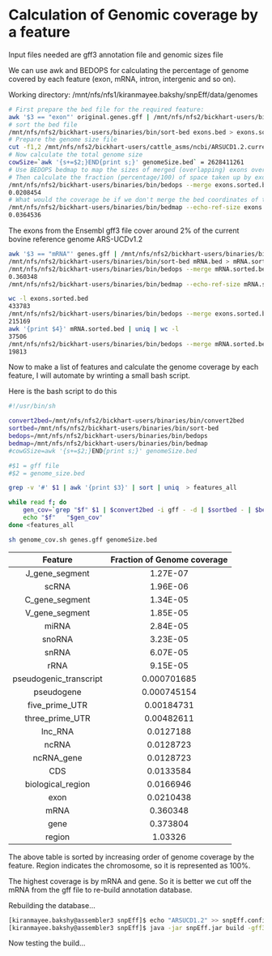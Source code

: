 # Calculation of Genomic coverage by a feature

Input files needed are gff3 annotation file and genomic sizes file

We can use awk and BEDOPS for calculating the percentage of genome covered by each feature (exon, mRNA, intron, intergenic and so on).

Working directory: /mnt/nfs/nfs1/kiranmayee.bakshy/snpEff/data/genomes

```bash
# First prepare the bed file for the required feature:
awk '$3 == "exon"' original.genes.gff | /mnt/nfs/nfs2/bickhart-users/binaries/bin/convert2bed -i gff - -d > exons.bed
# sort the bed file
/mnt/nfs/nfs2/bickhart-users/binaries/bin/sort-bed exons.bed > exons.sorted.bed
# Prepare the genome size file 
cut -f1,2 /mnt/nfs/nfs2/bickhart-users/cattle_asms/ncbi/ARSUCD1.2.current_ref.fa.fai > genomeSize.bed
# Now calculate the total genome size
cowSize=`awk '{s+=$2;}END{print s;}' genomeSize.bed` = 2628411261
# Use BEDOPS bedmap to map the sizes of merged (overlapping) exons over the current genomic space. 
# Then calculate the fraction (percentage/100) of space taken up by exons by dividing by the size of the genome build
/mnt/nfs/nfs2/bickhart-users/binaries/bin/bedops --merge exons.sorted.bed | /mnt/nfs/nfs2/bickhart-users/binaries/bin/bedmap --echo-ref-size - genomeSize.bed | awk '{s+=$1;}END{print s/2628411261;}'
0.0208454
# What would the coverage be if we don't merge the bed coordinates of the exons
/mnt/nfs/nfs2/bickhart-users/binaries/bin/bedmap --echo-ref-size exons.sorted.bed genomeSize.bed | awk '{s+=$1;}END{print s/2628411261;}'
0.0364536
```

The exons from the Ensembl gff3 file cover around 2% of the current bovine reference genome ARS-UCDv1.2

```bash
awk '$3 == "mRNA"' genes.gff | /mnt/nfs/nfs2/bickhart-users/binaries/bin/convert2bed -i gff - -d > mRNA.bed
/mnt/nfs/nfs2/bickhart-users/binaries/bin/sort-bed mRNA.bed > mRNA.sorted.bed
/mnt/nfs/nfs2/bickhart-users/binaries/bin/bedops --merge mRNA.sorted.bed | /mnt/nfs/nfs2/bickhart-users/binaries/bin/bedmap --echo-ref-size - genomeSize.bed | awk '{s+=$1;}END{print s/2628411261;}'
0.360348
/mnt/nfs/nfs2/bickhart-users/binaries/bin/bedmap --echo-ref-size mRNA.sorted.bed genomeSize.bed | awk '{s+=$1;}END{print s/2628411261;}' 0.832335
```

```bash
wc -l exons.sorted.bed
433783
/mnt/nfs/nfs2/bickhart-users/binaries/bin/bedops --merge exons.sorted.bed | wc -l
215169
awk '{print $4}' mRNA.sorted.bed | uniq | wc -l
37506
/mnt/nfs/nfs2/bickhart-users/binaries/bin/bedops --merge mRNA.sorted.bed | wc -l
19813
```
Now to make a list of features and calculate the genome coverage by each feature, I will automate by wrinting a small bash script.

Here is the bash script to do this

```bash
#!/usr/bin/sh

convert2bed=/mnt/nfs/nfs2/bickhart-users/binaries/bin/convert2bed
sortbed=/mnt/nfs/nfs2/bickhart-users/binaries/bin/sort-bed
bedops=/mnt/nfs/nfs2/bickhart-users/binaries/bin/bedops
bedmap=/mnt/nfs/nfs2/bickhart-users/binaries/bin/bedmap
#cowGSize=awk '{s+=$2;}END{print s;}' genomeSize.bed

#$1 = gff file
#$2 = genome_size.bed

grep -v '#' $1 | awk '{print $3}' | sort | uniq  > features_all

while read f; do
	gen_cov=`grep "$f" $1 | $convert2bed -i gff - -d | $sortbed - | $bedops --merge - | $bedmap --echo-ref-size - $2 | awk '{s+=$1;}END{print s/2628411261;}'`
	echo "$f"	"$gen_cov"
done <features_all
```


```bash
sh genome_cov.sh genes.gff genomeSize.bed
```



**Feature**|**Fraction of Genome coverage**
:-----:|:-----:
J\_gene\_segment|1.27E-07
scRNA|1.96E-06
C\_gene\_segment|1.34E-05
V\_gene\_segment|1.85E-05
miRNA|2.84E-05
snoRNA|3.23E-05
snRNA|6.07E-05
rRNA|9.15E-05
pseudogenic\_transcript|0.000701685
pseudogene|0.000745154
five\_prime\_UTR|0.00184731
three\_prime\_UTR|0.00482611
lnc\_RNA|0.0127188
ncRNA|0.0128723
ncRNA\_gene|0.0128723
CDS|0.0133584
biological\_region|0.0166946
exon|0.0210438
mRNA|0.360348
gene|0.373804
region|1.03326


The above table is sorted by increasing order of genome coverage by the feature. Region indicates the chromosome, so it is represented as 100%.

The highest coverage is by mRNA and gene. So it is better we cut off the mRNA from the gff file to re-build annotation database. 

Rebuilding the database...

```bash
[kiranmayee.bakshy@assembler3 snpEff]$ echo "ARSUCD1.2" >> snpEff.config
[kiranmayee.bakshy@assembler3 snpEff]$ java -jar snpEff.jar build -gff3 ARSUCD1.2
```

Now testing the build...





